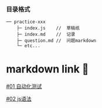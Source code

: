 

### 目录格式

```test
── practice-xxx
    ├─ index.js    //  草稿纸
    ├─ index.md    //  记录
    ├─ question.md //  问题markdown
    └─ etc...
```

# markdown link 🐼

[#01 自动化测试](https://github.com/LiuYashion/amateur-study/blob/master/practice-001/index.md)

[#02 js语法](https://github.com/LiuYashion/amateur-study/blob/master/practice-002/index.md)
